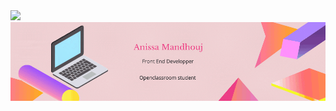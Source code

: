 <img src="https://www.codewars.com/users/mintoug/badges/small">
<img src ="Violet Dégradé Géométrie Mathématiques Canvas Bannière.gif" >
